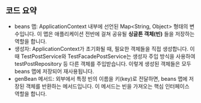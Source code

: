 ## 코드 요약
- beans 맵: ApplicationContext 내부에 선언된 Map<String, Object> 형태의 변수입니다. 이 맵은 애플리케이션 전반에 걸쳐 공유될 **싱글톤 객체(빈)** 들을 저장하는 역할을 합니다.
- 생성자: ApplicationContext가 초기화될 때, 필요한 객체들을 직접 생성합니다. 이때 TestPostService와 TestFacadePostService는 생성자 주입 방식을 사용하여 testPostRepository 등 다른 객체를 주입받습니다. 이렇게 생성된 객체들은 모두 beans 맵에 저장되어 재사용됩니다.
- genBean 메서드: 외부에서 특정 빈의 이름을 키(key)로 전달하면, beans 맵에 저장된 객체를 반환하는 메서드입니다. 이 메서드는 빈을 가져오는 핵심 인터페이스 역할을 합니다.
